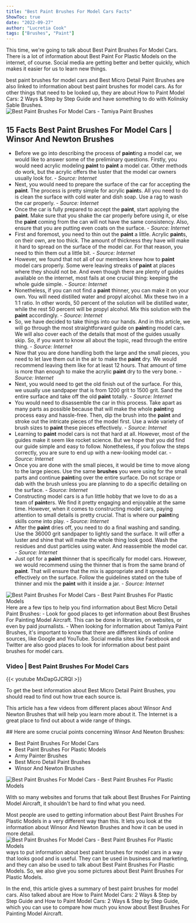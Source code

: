 ```yaml
---
title: "Best Paint Brushes For Model Cars Facts"
ShowToc: true 
date: "2022-09-27"
author: "Lucretia Cook" 
tags: ["Brushes", "Paint"]
---
```


	
This time, we're going to talk about Best Paint Brushes For Model Cars. There is a lot of information about Best Paint For Plastic Models on the internet, of course. Social media are getting better and better quickly, which makes it easier for us to learn new things.

best paint brushes for model cars and Best Micro Detail Paint Brushes are also linked to information about best paint brushes for model cars. As for other things that need to be looked up, they are about How to Paint Model Cars: 2 Ways & Step by Step Guide and have something to do with Kolinsky Sable Brushes.
<img loading="lazy" src="http://sims4downloads.net/wp-content/uploads/2014/10/671.jpg" onerror="this.onerror=null;this.src='https://blogger.googleusercontent.com/img/a/AVvXsEhe7F7TRXHtjiKvHb5vS7DmnxvpHiDyoYyYvm1nHB3Qp2_w3BnM6A2eq4v7FYxCC9bfZt3a9vIMtAYEKUiaDQbHMg-ViyGmRIj39MLp0bGFfgfYw1Dc9q_H-T0wiTm3l0Uq42dETrN9eC8aGJ9_IORZsxST1AcLR7np1koOfcc7tnHa4S8Mwz_xD9d0=s16000';" alt="Best Paint Brushes For Model Cars - Tamiya Paint Brushes" >

## 15 Facts Best Paint Brushes For Model Cars | Winsor And Newton Brushes
-   Before we go into describing the process of **paint**ing a model car, we would like to answer some of the preliminary questions. Firstly, you would need acrylic modeling **paint** to **paint** a model car. Other methods do work, but the acrylic offers the luster that the model car owners usually look for. - <cite>Source: Internet</cite>
-   Next, you would need to prepare the surface of the car for accepting the **paint**. The process is pretty simple for acrylic **paint**s. All you need to do is clean the surface with cold water and dish soap. Use a rag to wash the car properly. - <cite>Source: Internet</cite>
-   Once the car is fully prepared to accept the **paint**, start applying the **paint**. Make sure that you shake the car properly before using it, or else the **paint** coming from the can will not have the same consistency. Also, ensure that you are putting even coats on the surface. - <cite>Source: Internet</cite>
-   First and foremost, you need to thin out the **paint** a little. Acrylic **paint**s, on their own, are too thick. The amount of thickness they have will make it hard to spread on the surface of the model car. For that reason, you need to thin them out a little bit. - <cite>Source: Internet</cite>
-   However, we found that not all of our members knew how to **paint** model cars properly. Some were leaving streaks of **paint** at places where they should not be. And even though there are plenty of guides available on the internet, most fails at one crucial thing: keeping the whole guide simple. - <cite>Source: Internet</cite>
-   Nonetheless, if you can not find a **paint** thinner, you can make it on your own. You will need distilled water and propyl alcohol. Mix these two in a 1:1 ratio. In other words, 50 percent of the solution will be distilled water, while the rest 50 percent will be propyl alcohol. Mix this solution with the **paint** accordingly. - <cite>Source: Internet</cite>
-   So, we have decided to take things into our hands. And in this article, we will go through the most straightforward guide on **paint**ing model cars. We will also cover each of the details that most of the guides usually skip. So, if you want to know all about the topic, read through the entire thing. - <cite>Source: Internet</cite>
-   Now that you are done handling both the large and the small pieces, you need to let lave them out in the air to make the **paint** dry. We would recommend leaving them like for at least 12 hours. That amount of time is more than enough to make the acrylic **paint** dry to the very bone. - <cite>Source: Internet</cite>
-   Next, you would need to get the old finish out of the surface. For this, we usually use sandpaper that is from 1200 grit to 1500 grit. Sand the entire surface and take off the old **paint** totally. - <cite>Source: Internet</cite>
-   You would need to disassemble the car in this process. Take apart as many parts as possible because that will make the whole **paint**ing process easy and hassle-free. Then, dip the brush into the **paint** and stroke out the intricate pieces of the model first. Use a wide variety of brush sizes to **paint** these pieces effectively. - <cite>Source: Internet</cite>
-   Learning to **paint** model cars is not that hard at all. However, most of the guides make it seem like rocket science. But we hope that you did find our guide simple and easy to follow. Nonetheless, if you follow the steps correctly, you are sure to end up with a new-looking model car. - <cite>Source: Internet</cite>
-   Once you are done with the small pieces, it would be time to move along to the large pieces. Use the same **brushes** you were using for the small parts and continue **paint**ing over the entire surface. Do not scrape or dab with the brush unless you are planning to do a specific detailing on the surface. - <cite>Source: Internet</cite>
-   Constructing model cars is a fun little hobby that we love to do as a team of **paint**ers. We find it pretty engaging and enjoyable at the same time. However, when it comes to constructing model cars, paying attention to small details is pretty crucial. That is where our **paint**ing skills come into play. - <cite>Source: Internet</cite>
-   After the **paint** dries off, you need to do a final washing and sanding. Use the 36000 grit sandpaper to lightly sand the surface. It will offer a luster and shine that will make the whole thing look good. Wash the residues and dust particles using water. And reassemble the model car. - <cite>Source: Internet</cite>
-   Just opt for a **paint** thinner that is specifically for model cars. However, we would recommend using the thinner that is from the same brand of **paint**. That will ensure that the mix is appropriate and it spreads effectively on the surface. Follow the guidelines stated on the tube of thinner and mix the **paint** with it inside a jar. - <cite>Source: Internet</cite>


<img loading="lazy" src="https://mediacloud.carbuyer.co.uk/image/private/s--Pkcva47L--/v1579633863/carbuyer/2018/04/ae-product-headers-2017-7790.jpg" onerror="this.onerror=null;this.src='https://blogger.googleusercontent.com/img/a/AVvXsEhe7F7TRXHtjiKvHb5vS7DmnxvpHiDyoYyYvm1nHB3Qp2_w3BnM6A2eq4v7FYxCC9bfZt3a9vIMtAYEKUiaDQbHMg-ViyGmRIj39MLp0bGFfgfYw1Dc9q_H-T0wiTm3l0Uq42dETrN9eC8aGJ9_IORZsxST1AcLR7np1koOfcc7tnHa4S8Mwz_xD9d0=s16000';" alt="Best Paint Brushes For Model Cars - Best Paint Brushes For Plastic Models" >
Here are a few tips to help you find information about Best Micro Detail Paint Brushes:
- Look for good places to get information about Best Brushes For Painting Model Aircraft. This can be done in libraries, on websites, or even by paid journalists.
- When looking for information about Tamiya Paint Brushes, it's important to know that there are different kinds of online sources, like Google and YouTube. Social media sites like Facebook and Twitter are also good places to look for information about best paint brushes for model cars.

### Video | Best Paint Brushes For Model Cars
{{< youtube MxDapGJCRQI >}} 

To get the best information about Best Micro Detail Paint Brushes, you should read to find out how true each source is.

This article has a few videos from different places about Winsor And Newton Brushes that will help you learn more about it. The Internet is a great place to find out about a wide range of things.
<script async="async" data-cfasync="false" src="//normallydemandedalter.com/fe63df3c5408708b15d8dc3d9b206b31/invoke.js"></script>
<div id="container-fe63df3c5408708b15d8dc3d9b206b31"></div>
## Here are some crucial points concerning Winsor And Newton Brushes:

- Best Paint Brushes For Model Cars
- Best Paint Brushes For Plastic Models
- Army Painter Brushes
- Best Micro Detail Paint Brushes
- Winsor And Newton Brushes

 <img loading="lazy" src="http://www.figurerealm.com/userimages/customtutorials/100/33-1.jpg" onerror="this.onerror=null;this.src='https://blogger.googleusercontent.com/img/a/AVvXsEhe7F7TRXHtjiKvHb5vS7DmnxvpHiDyoYyYvm1nHB3Qp2_w3BnM6A2eq4v7FYxCC9bfZt3a9vIMtAYEKUiaDQbHMg-ViyGmRIj39MLp0bGFfgfYw1Dc9q_H-T0wiTm3l0Uq42dETrN9eC8aGJ9_IORZsxST1AcLR7np1koOfcc7tnHa4S8Mwz_xD9d0=s16000';" alt="Best Paint Brushes For Model Cars - Best Paint Brushes For Plastic Models" >

With so many websites and forums that talk about Best Brushes For Painting Model Aircraft, it shouldn't be hard to find what you need.

Most people are used to getting information about Best Paint Brushes For Plastic Models in a very different way than this. It lets you look at the information about Winsor And Newton Brushes and how it can be used in more detail.
<img loading="lazy" src="http://s1.cdn.autoevolution.com/images/news/gallery/opel-corsa-10-ecotec-turbo-vs-ford-fiesta-10-ecoboost_2.jpg" onerror="this.onerror=null;this.src='https://blogger.googleusercontent.com/img/a/AVvXsEhe7F7TRXHtjiKvHb5vS7DmnxvpHiDyoYyYvm1nHB3Qp2_w3BnM6A2eq4v7FYxCC9bfZt3a9vIMtAYEKUiaDQbHMg-ViyGmRIj39MLp0bGFfgfYw1Dc9q_H-T0wiTm3l0Uq42dETrN9eC8aGJ9_IORZsxST1AcLR7np1koOfcc7tnHa4S8Mwz_xD9d0=s16000';" alt="Best Paint Brushes For Model Cars - Best Paint Brushes For Plastic Models" >
ways to put information about best paint brushes for model cars in a way that looks good and is useful. They can be used in business and marketing, and they can also be used to talk about Best Paint Brushes For Plastic Models. So, we also give you some pictures about Best Paint Brushes For Plastic Models.

In the end, this article gives a summary of best paint brushes for model cars. Also talked about are How to Paint Model Cars: 2 Ways & Step by Step Guide and How to Paint Model Cars: 2 Ways & Step by Step Guide, which you can use to compare how much you know about Best Brushes For Painting Model Aircraft.
	
	

